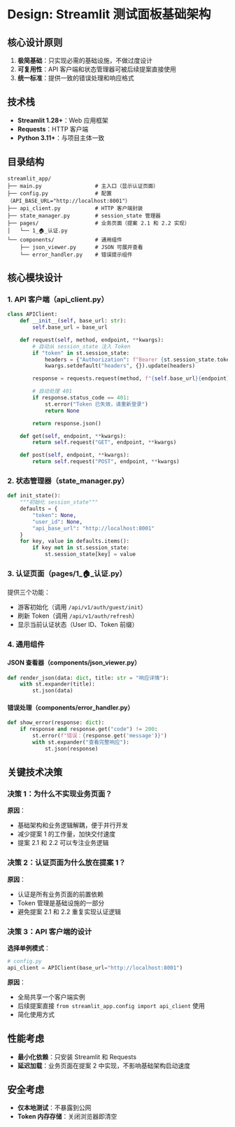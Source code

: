 # Design: Streamlit 测试面板基础架构

## 核心设计原则
1. **极简基础**：只实现必需的基础设施，不做过度设计
2. **可复用性**：API 客户端和状态管理器可被后续提案直接使用
3. **统一标准**：提供一致的错误处理和响应格式

## 技术栈
- **Streamlit 1.28+**：Web 应用框架
- **Requests**：HTTP 客户端
- **Python 3.11+**：与项目主体一致

## 目录结构
```
streamlit_app/
├── main.py                 # 主入口（显示认证页面）
├── config.py               # 配置（API_BASE_URL="http://localhost:8001"）
├── api_client.py           # HTTP 客户端封装
├── state_manager.py        # session_state 管理器
├── pages/                  # 业务页面（提案 2.1 和 2.2 实现）
│   └── 1_🏠_认证.py
└── components/             # 通用组件
    ├── json_viewer.py      # JSON 可展开查看
    └── error_handler.py    # 错误提示组件
```

## 核心模块设计

### 1. API 客户端（api_client.py）
```python
class APIClient:
    def __init__(self, base_url: str):
        self.base_url = base_url

    def request(self, method, endpoint, **kwargs):
        # 自动从 session_state 注入 Token
        if "token" in st.session_state:
            headers = {"Authorization": f"Bearer {st.session_state.token}"}
            kwargs.setdefault("headers", {}).update(headers)

        response = requests.request(method, f"{self.base_url}{endpoint}", **kwargs)

        # 自动处理 401
        if response.status_code == 401:
            st.error("Token 已失效，请重新登录")
            return None

        return response.json()

    def get(self, endpoint, **kwargs):
        return self.request("GET", endpoint, **kwargs)

    def post(self, endpoint, **kwargs):
        return self.request("POST", endpoint, **kwargs)
```

### 2. 状态管理器（state_manager.py）
```python
def init_state():
    """初始化 session_state"""
    defaults = {
        "token": None,
        "user_id": None,
        "api_base_url": "http://localhost:8001"
    }
    for key, value in defaults.items():
        if key not in st.session_state:
            st.session_state[key] = value
```

### 3. 认证页面（pages/1_🏠_认证.py）
提供三个功能：
- 游客初始化（调用 `/api/v1/auth/guest/init`）
- 刷新 Token（调用 `/api/v1/auth/refresh`）
- 显示当前认证状态（User ID、Token 前缀）

### 4. 通用组件

#### JSON 查看器（components/json_viewer.py）
```python
def render_json(data: dict, title: str = "响应详情"):
    with st.expander(title):
        st.json(data)
```

#### 错误处理（components/error_handler.py）
```python
def show_error(response: dict):
    if response and response.get("code") != 200:
        st.error(f"错误：{response.get('message')}")
        with st.expander("查看完整响应"):
            st.json(response)
```

## 关键技术决策

### 决策 1：为什么不实现业务页面？
**原因**：
- 基础架构和业务逻辑解耦，便于并行开发
- 减少提案 1 的工作量，加快交付速度
- 提案 2.1 和 2.2 可以专注业务逻辑

### 决策 2：认证页面为什么放在提案 1？
**原因**：
- 认证是所有业务页面的前置依赖
- Token 管理是基础设施的一部分
- 避免提案 2.1 和 2.2 重复实现认证逻辑

### 决策 3：API 客户端的设计
**选择单例模式**：
```python
# config.py
api_client = APIClient(base_url="http://localhost:8001")
```
**原因**：
- 全局共享一个客户端实例
- 后续提案直接 `from streamlit_app.config import api_client` 使用
- 简化使用方式

## 性能考虑
- **最小化依赖**：只安装 Streamlit 和 Requests
- **延迟加载**：业务页面在提案 2 中实现，不影响基础架构启动速度

## 安全考虑
- **仅本地测试**：不暴露到公网
- **Token 内存存储**：关闭浏览器即清空
